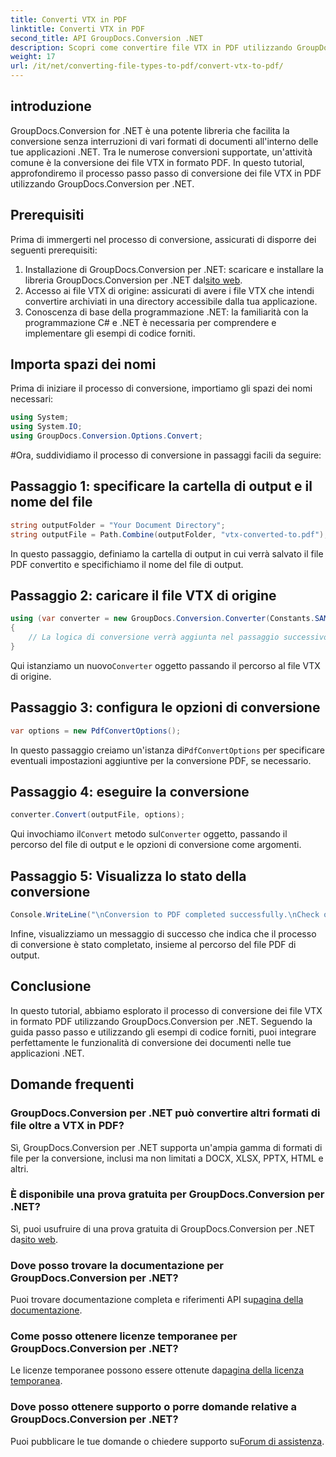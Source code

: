 ```yaml
---
title: Converti VTX in PDF
linktitle: Converti VTX in PDF
second_title: API GroupDocs.Conversion .NET
description: Scopri come convertire file VTX in PDF utilizzando GroupDocs.Conversion per .NET. Guida passo passo con esempi di codice per un'integrazione perfetta.
weight: 17
url: /it/net/converting-file-types-to-pdf/convert-vtx-to-pdf/
---
```

## introduzione
GroupDocs.Conversion for .NET è una potente libreria che facilita la conversione senza interruzioni di vari formati di documenti all'interno delle tue applicazioni .NET. Tra le numerose conversioni supportate, un'attività comune è la conversione dei file VTX in formato PDF. In questo tutorial, approfondiremo il processo passo passo di conversione dei file VTX in PDF utilizzando GroupDocs.Conversion per .NET.
## Prerequisiti
Prima di immergerti nel processo di conversione, assicurati di disporre dei seguenti prerequisiti:
1.  Installazione di GroupDocs.Conversion per .NET: scaricare e installare la libreria GroupDocs.Conversion per .NET dal[sito web](https://releases.groupdocs.com/conversion/net/).
2. Accesso ai file VTX di origine: assicurati di avere i file VTX che intendi convertire archiviati in una directory accessibile dalla tua applicazione.
3. Conoscenza di base della programmazione .NET: la familiarità con la programmazione C# e .NET è necessaria per comprendere e implementare gli esempi di codice forniti.

## Importa spazi dei nomi
Prima di iniziare il processo di conversione, importiamo gli spazi dei nomi necessari:
```csharp
using System;
using System.IO;
using GroupDocs.Conversion.Options.Convert;
```
#Ora, suddividiamo il processo di conversione in passaggi facili da seguire:
## Passaggio 1: specificare la cartella di output e il nome del file
```csharp
string outputFolder = "Your Document Directory";
string outputFile = Path.Combine(outputFolder, "vtx-converted-to.pdf");
```
In questo passaggio, definiamo la cartella di output in cui verrà salvato il file PDF convertito e specifichiamo il nome del file di output.
## Passaggio 2: caricare il file VTX di origine
```csharp
using (var converter = new GroupDocs.Conversion.Converter(Constants.SAMPLE_VTX))
{
    // La logica di conversione verrà aggiunta nel passaggio successivo
}
```
 Qui istanziamo un nuovo`Converter` oggetto passando il percorso al file VTX di origine.
## Passaggio 3: configura le opzioni di conversione
```csharp
var options = new PdfConvertOptions();
```
 In questo passaggio creiamo un'istanza di`PdfConvertOptions` per specificare eventuali impostazioni aggiuntive per la conversione PDF, se necessario.
## Passaggio 4: eseguire la conversione
```csharp
converter.Convert(outputFile, options);
```
 Qui invochiamo il`Convert` metodo sul`Converter` oggetto, passando il percorso del file di output e le opzioni di conversione come argomenti.
## Passaggio 5: Visualizza lo stato della conversione
```csharp
Console.WriteLine("\nConversion to PDF completed successfully.\nCheck output in {0}", outputFolder);
```
Infine, visualizziamo un messaggio di successo che indica che il processo di conversione è stato completato, insieme al percorso del file PDF di output.

## Conclusione
In questo tutorial, abbiamo esplorato il processo di conversione dei file VTX in formato PDF utilizzando GroupDocs.Conversion per .NET. Seguendo la guida passo passo e utilizzando gli esempi di codice forniti, puoi integrare perfettamente le funzionalità di conversione dei documenti nelle tue applicazioni .NET.
## Domande frequenti
### GroupDocs.Conversion per .NET può convertire altri formati di file oltre a VTX in PDF?
Sì, GroupDocs.Conversion per .NET supporta un'ampia gamma di formati di file per la conversione, inclusi ma non limitati a DOCX, XLSX, PPTX, HTML e altri.
### È disponibile una prova gratuita per GroupDocs.Conversion per .NET?
 Sì, puoi usufruire di una prova gratuita di GroupDocs.Conversion per .NET da[sito web](https://releases.groupdocs.com/).
### Dove posso trovare la documentazione per GroupDocs.Conversion per .NET?
 Puoi trovare documentazione completa e riferimenti API su[pagina della documentazione](https://tutorials.groupdocs.com/conversion/net/).
### Come posso ottenere licenze temporanee per GroupDocs.Conversion per .NET?
 Le licenze temporanee possono essere ottenute da[pagina della licenza temporanea](https://purchase.groupdocs.com/temporary-license/).
### Dove posso ottenere supporto o porre domande relative a GroupDocs.Conversion per .NET?
Puoi pubblicare le tue domande o chiedere supporto su[Forum di assistenza](https://forum.groupdocs.com/c/conversion/11).